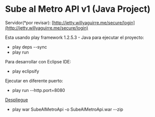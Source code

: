 Sube al Metro API v1 (Java Project)
===================================

Servidor(*por revisar): [http://jetty.willyaguirre.me/secure/login](http://jetty.willyaguirre.me/secure/login)

Esta usando play framework 1.2.5.3 - Java
para ejecutar el proyecto:

* play deps --sync
* play run

Para desarrollar con Eclipse IDE:

* play eclipsify

Ejecutar en diferente puerto:

* play run --http.port=8080

[Despliegue](http://www.playframework.com/documentation/1.2.5/deployment#appservers)

* play war SubeAlMetroApi -o SubeAlMetroApi.war --zip
